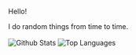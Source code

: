 Hello!

I do random things from time to time.

<!-- GitHub Stat Cards -->
<div white-space="nowrap">
    <img align="center" alt="Github Stats" src="https://github-readme-stats.vercel.app/api?username=truemedian&count_private=true&show_icons=true&theme=dark&text_color=dfdfdf">
    <img align="center" alt="Top Languages" src="https://github-readme-stats.vercel.app/api/top-langs?username=truemedian&theme=dark&text_color=fff">
</div>
